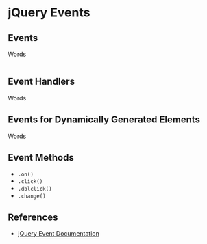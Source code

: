 # jQuery Events

## Events

Words

```JS
```

## Event Handlers

Words


## Events for Dynamically Generated Elements

Words

## Event Methods

- `.on()`
- `.click()`
- `.dblclick()`
- `.change()`


## References

* [jQuery Event Documentation](http://api.jquery.com/category/events/)